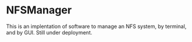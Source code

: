 # NFSManager

This is an implentation of software to manage an NFS system, by terminal, and by GUI. Still under deployment.
